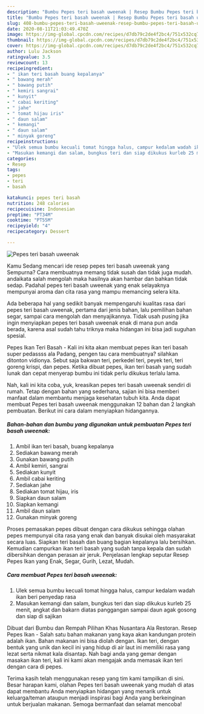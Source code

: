 ```yaml
---
description: "Bumbu Pepes teri basah uweenak | Resep Bumbu Pepes teri basah uweenak Yang Enak Banget"
title: "Bumbu Pepes teri basah uweenak | Resep Bumbu Pepes teri basah uweenak Yang Enak Banget"
slug: 408-bumbu-pepes-teri-basah-uweenak-resep-bumbu-pepes-teri-basah-uweenak-yang-enak-banget
date: 2020-08-11T21:03:49.470Z
image: https://img-global.cpcdn.com/recipes/d7db79c2de4f2bc4/751x532cq70/pepes-teri-basah-uweenak-foto-resep-utama.jpg
thumbnail: https://img-global.cpcdn.com/recipes/d7db79c2de4f2bc4/751x532cq70/pepes-teri-basah-uweenak-foto-resep-utama.jpg
cover: https://img-global.cpcdn.com/recipes/d7db79c2de4f2bc4/751x532cq70/pepes-teri-basah-uweenak-foto-resep-utama.jpg
author: Lulu Jackson
ratingvalue: 3.5
reviewcount: 13
recipeingredient:
- " ikan teri basah buang kepalanya"
- " bawang merah"
- " bawang putih"
- " kemiri sangrai"
- " kunyit"
- " cabai keriting"
- " jahe"
- " tomat hijau iris"
- " daun salam"
- " kemangi"
- " daun salam"
- " minyak goreng"
recipeinstructions:
- "Ulek semua bumbu kecuali tomat hingga halus, campur kedalam wadah ikan beri penyedap rasa"
- "Masukan kemangi dan salam, bungkus teri dan siap dikukus kurleb 25 menit, angkat dan bakarn diatas panggangan sampai daun agak gosong dan siap di sajikan"
categories:
- Resep
tags:
- pepes
- teri
- basah

katakunci: pepes teri basah 
nutrition: 248 calories
recipecuisine: Indonesian
preptime: "PT34M"
cooktime: "PT55M"
recipeyield: "4"
recipecategory: Dessert

---
```



![Pepes teri basah uweenak](https://img-global.cpcdn.com/recipes/d7db79c2de4f2bc4/751x532cq70/pepes-teri-basah-uweenak-foto-resep-utama.jpg)

Kamu Sedang mencari ide resep pepes teri basah uweenak yang Sempurna? Cara membuatnya memang tidak susah dan tidak juga mudah. andaikata salah mengolah maka hasilnya akan hambar dan bahkan tidak sedap. Padahal pepes teri basah uweenak yang enak selayaknya mempunyai aroma dan cita rasa yang mampu memancing selera kita.

Ada beberapa hal yang sedikit banyak mempengaruhi kualitas rasa dari pepes teri basah uweenak, pertama dari jenis bahan, lalu pemilihan bahan segar, sampai cara mengolah dan menyajikannya. Tidak usah pusing jika ingin menyiapkan pepes teri basah uweenak enak di mana pun anda berada, karena asal sudah tahu triknya maka hidangan ini bisa jadi suguhan spesial.

Pepes Ikan Teri Basah - Kali ini kita akan membuat pepes ikan teri basah super pedassss ala Padang, pengen tau cara membuatnya? silahkan ditonton vidionya. Sebut saja bakwan teri, perkedel teri, peyek teri, teri goreng krispi, dan pepes. Ketika dibuat pepes, ikan teri basah yang sudah lunak dan cepat menyerap bumbu ini tidak perlu dikukus terlalu lama.


Nah, kali ini kita coba, yuk, kreasikan pepes teri basah uweenak sendiri di rumah. Tetap dengan bahan yang sederhana, sajian ini bisa memberi manfaat dalam membantu menjaga kesehatan tubuh kita. Anda dapat membuat Pepes teri basah uweenak menggunakan 12 bahan dan 2 langkah pembuatan. Berikut ini cara dalam menyiapkan hidangannya.

<!--inarticleads1-->

##### Bahan-bahan dan bumbu yang digunakan untuk pembuatan Pepes teri basah uweenak:

1. Ambil  ikan teri basah, buang kepalanya
1. Sediakan  bawang merah
1. Gunakan  bawang putih
1. Ambil  kemiri, sangrai
1. Sediakan  kunyit
1. Ambil  cabai keriting
1. Sediakan  jahe
1. Sediakan  tomat hijau, iris
1. Siapkan  daun salam
1. Siapkan  kemangi
1. Ambil  daun salam
1. Gunakan  minyak goreng


Proses pemasakan pepes dibuat dengan cara dikukus sehingga olahan pepes mempunyai cita rasa yang enak dan banyak disukai oleh masyarakat secara luas. Siapkan teri basah dan buang bagian kepalanya lalu bersihkan. Kemudian campurkan ikan teri basah yang sudah tanpa kepala dan sudah dibersihkan dengan perasan air jeruk. Penjelasan lengkap seputar Resep Pepes Ikan yang Enak, Segar, Gurih, Lezat, Mudah. 

<!--inarticleads2-->

##### Cara membuat Pepes teri basah uweenak:

1. Ulek semua bumbu kecuali tomat hingga halus, campur kedalam wadah ikan beri penyedap rasa
1. Masukan kemangi dan salam, bungkus teri dan siap dikukus kurleb 25 menit, angkat dan bakarn diatas panggangan sampai daun agak gosong dan siap di sajikan


Dibuat dari Bumbu dan Rempah Pilihan Khas Nusantara Ala Restoran. Resep Pepes Ikan - Salah satu bahan makanan yang kaya akan kandungan protein adalah ikan. Bahan makanan ini bisa diolah dengan. Ikan teri, dengan bentuk yang unik dan kecil ini yang hidup di air laut ini memiliki rasa yang lezat serta nikmat kala disantap. Nah bagi anda yang gemar dengan masakan ikan teri, kali ini kami akan mengajak anda memasak ikan teri dengan cara di pepes. 

Terima kasih telah menggunakan resep yang tim kami tampilkan di sini. Besar harapan kami, olahan Pepes teri basah uweenak yang mudah di atas dapat membantu Anda menyiapkan hidangan yang menarik untuk keluarga/teman ataupun menjadi inspirasi bagi Anda yang berkeinginan untuk berjualan makanan. Semoga bermanfaat dan selamat mencoba!
